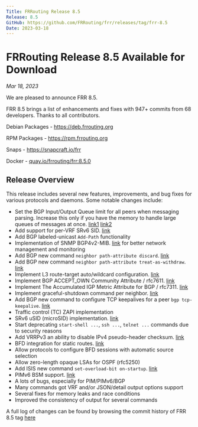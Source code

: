 ```yaml
---
Title: FRRouting Release 8.5
Release: 8.5
GitHub: https://github.com/FRRouting/frr/releases/tag/frr-8.5
Date: 2023-03-18
---
```


FRRouting Release 8.5 Available for Download
============================================

*Mar 18, 2023*

We are pleased to announce FRR 8.5.

FRR 8.5 brings a list of enhancements and fixes with 947+ commits from 68 developers. Thanks to all contributors.

Debian Packages - https://deb.frrouting.org

RPM Packages - https://rpm.frrouting.org

Snaps - https://snapcraft.io/frr

Docker - [quay.io/frrouting/frr:8.5.0](https://quay.io/repository/frrouting/frr/manifest/sha256:f9d38279b7257d688b62d0f6da278a83b49f0c0afe89dc2cca5100647f197555)

## Release Overview

This release includes several new features, improvements, and bug fixes for various protocols and daemons. Some notable changes include:

- Set the BGP Input/Output Queue limit for all peers when messaging parsing. Increase this only if you have the memory to handle large queues of messages at once. [link1](https://docs.frrouting.org/en/latest/bgp.html#clicmd-bgp-input-queue-limit-1-4294967295 ) [link2](https://docs.frrouting.org/en/latest/bgp.html#clicmd-bgp-output-queue-limit-1-4294967295)
- Add support for per-VRF SRv6 SID. [link](https://docs.frrouting.org/en/latest/bgp.html#clicmd-sid-vpn-per-vrf-export-1..1048575-auto)
- Add BGP labeled-unicast `Add-Path` functionality
- Implementation of SNMP BGP4v2-MIB. [link](https://docs.frrouting.org/en/latest/snmp.html) for better network management and monitoring
- Add BGP new command `neighbor path-attribute discard`. [link](https://docs.frrouting.org/en/latest/bgp.html#clicmd-neighbor-A.B.C.D-X-X-X-X-WORD-path-attribute-discard-1-255-...)
- Add BGP new command `neighbor path-attribute treat-as-withdraw`. [link](https://docs.frrouting.org/en/latest/bgp.html#clicmd-neighbor-A.B.C.D-X-X-X-X-WORD-path-attribute-treat-as-withdraw-1-255-...)
- Implement L3 route-target auto/wildcard configuration. [link](https://docs.frrouting.org/en/latest/bgp.html#clicmd-route-target-import-export-both-RTLIST-auto)
- Implement BGP ACCEPT_OWN Community Attribute / rfc7611. [link](https://docs.frrouting.org/en/latest/bgp.html#clicmd-neighbor-A.B.C.D-X-X-X-X-WORD-accept-own)
- Implement The Accumulated IGP Metric Attribute for BGP / rfc7311. [link](https://docs.frrouting.org/en/latest/bgp.html#clicmd-bgp-bestpath-aigp)
- Implement graceful-shutdown command per neighbor. [link](https://docs.frrouting.org/en/latest/bgp.html#clicmd-neighbor-A.B.C.D-X-X-X-X-WORD-graceful-shutdown)
- Add BGP new command to configure TCP keepalives for a peer `bgp tcp-keepalive`. [link](https://docs.frrouting.org/en/latest/bgp.html#clicmd-bgp-tcp-keepalive-1-65535-1-65535-1-30)
- Traffic control (TC) ZAPI implementation
- SRv6 uSID (microSID) implementation. [link](https://docs.frrouting.org/en/latest/zebra.html#clicmd-behavior-usid)
- Start deprecating `start-shell ...`, `ssh ...`, `telnet ...` commands due to security reasons
- Add VRRPv3 an ability to disable IPv4 pseudo-header checksum. [link](https://docs.frrouting.org/en/latest/vrrp.html#clicmd-vrrp-1-255-checksum-with-ipv4-pseudoheader)
- BFD integration for static routes. [link](https://docs.frrouting.org/en/latest/bfd.html#bfd-static-route-monitoring-configuration)
- Allow protocols to configure BFD sessions with automatic source selection
- Allow zero-length opaque LSAs for OSPF (rfc5250)
- Add ISIS new command `set-overload-bit on-startup`. [link](https://docs.frrouting.org/en/latest/isisd.html#clicmd-set-overload-bit-on-startup-0-86400)
- PIMv6 BSM support. [link](https://docs.frrouting.org/en/latest/pimv6.html#clicmd-ipv6-pim-bsm)
- A lots of bugs, especially for PIM/PIMv6/BGP
- Many commands got VRF and/or JSON/detail output options support
- Several fixes for memory leaks and race conditions
- Improved the consistency of output for several commands

A full log of changes can be found by browsing the commit history of FRR 8.5 tag [here](https://github.com/FRRouting/frr/commits/frr-8.5)

